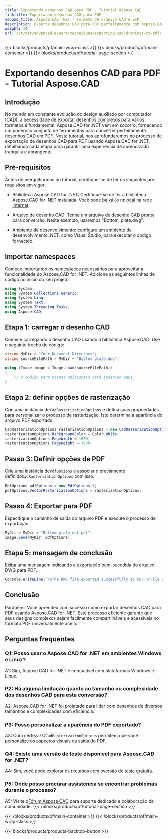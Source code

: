 ```yaml
---
title: Exportando desenhos CAD para PDF - Tutorial Aspose.CAD
linktitle: Exportando desenhos CAD para PDF
second_title: Aspose.CAD .NET - Formato de arquivo CAD e BIM
description: Exporte desenhos CAD para PDF perfeitamente com Aspose.CAD for .NET. Siga nosso guia passo a passo para uma conversão eficiente.
weight: 14
url: /pt/net/advanced-export-techniques/exporting-cad-drawings-to-pdf/
---
```


{{< blocks/products/pf/main-wrap-class >}}
{{< blocks/products/pf/main-container >}}
{{< blocks/products/pf/tutorial-page-section >}}

# Exportando desenhos CAD para PDF - Tutorial Aspose.CAD

## Introdução

No mundo em constante evolução do design auxiliado por computador (CAD), a necessidade de exportar desenhos complexos para vários formatos é fundamental. Aspose.CAD for .NET vem em socorro, fornecendo um poderoso conjunto de ferramentas para converter perfeitamente desenhos CAD em PDF. Neste tutorial, nos aprofundaremos no processo de exportação de desenhos CAD para PDF usando Aspose.CAD for .NET, detalhando cada etapa para garantir uma experiência de aprendizado tranquila e abrangente.

## Pré-requisitos

Antes de mergulharmos no tutorial, certifique-se de ter os seguintes pré-requisitos em vigor:

-  Biblioteca Aspose.CAD for .NET: Certifique-se de ter a biblioteca Aspose.CAD for .NET instalada. Você pode baixá-lo no[local na rede Internet](https://releases.aspose.com/cad/net/).

- Arquivo de desenho CAD: Tenha um arquivo de desenho CAD pronto para conversão. Neste exemplo, usaremos "Bottom_plate.dwg".

- Ambiente de desenvolvimento: configure um ambiente de desenvolvimento .NET, como Visual Studio, para executar o código fornecido.

## Importar namespaces

Comece importando os namespaces necessários para aproveitar a funcionalidade do Aspose.CAD for .NET. Adicione as seguintes linhas de código ao início do seu projeto:

```csharp
using System;
using System.Collections.Generic;
using System.Linq;
using System.Text;
using System.Threading.Tasks;
using Aspose.CAD;
```

## Etapa 1: carregar o desenho CAD

Comece carregando o desenho CAD usando a biblioteca Aspose.CAD. Use o seguinte trecho de código:

```csharp
string MyDir = "Your Document Directory";
string sourceFilePath = MyDir + "Bottom_plate.dwg";

using (Image image = Image.Load(sourceFilePath))
{
    // O código para etapas adicionais será inserido aqui.
}
```

## Etapa 2: definir opções de rasterização

 Crie uma instância de`CadRasterizationOptions` e defina suas propriedades para personalizar o processo de rasterização. Isto determina a aparência do arquivo PDF exportado.

```csharp
CadRasterizationOptions rasterizationOptions = new CadRasterizationOptions();
rasterizationOptions.BackgroundColor = Color.White;
rasterizationOptions.PageWidth = 1600;
rasterizationOptions.PageHeight = 1600;
```

## Passo 3: Definir opções de PDF

 Crie uma instância de`PdfOptions` e associar o previamente definido`CadRasterizationOptions` com isso.

```csharp
PdfOptions pdfOptions = new PdfOptions();
pdfOptions.VectorRasterizationOptions = rasterizationOptions;
```

## Passo 4: Exportar para PDF

Especifique o caminho de saída do arquivo PDF e execute o processo de exportação.

```csharp
MyDir = MyDir + "Bottom_plate_out.pdf";
image.Save(MyDir, pdfOptions);
```

## Etapa 5: mensagem de conclusão

Exiba uma mensagem indicando a exportação bem-sucedida do arquivo DWG para PDF.

```csharp
Console.WriteLine("\nThe DWG file exported successfully to PDF.\nFile saved at " + MyDir);
```

## Conclusão

Parabéns! Você aprendeu com sucesso como exportar desenhos CAD para PDF usando Aspose.CAD for .NET. Este processo eficiente garante que seus designs complexos sejam facilmente compartilháveis e acessíveis no formato PDF universalmente aceito.

## Perguntas frequentes

### Q1: Posso usar o Aspose.CAD for .NET em ambientes Windows e Linux?

A1: Sim, Aspose.CAD for .NET é compatível com plataformas Windows e Linux.

### P2: Há alguma limitação quanto ao tamanho ou complexidade dos desenhos CAD para esta conversão?

A2: Aspose.CAD for .NET foi projetado para lidar com desenhos de diversos tamanhos e complexidades com eficiência.

### P3: Posso personalizar a aparência do PDF exportado?

 A3: Com certeza! O`CadRasterizationOptions` permitem que você personalize os aspectos visuais da saída do PDF.

### Q4: Existe uma versão de teste disponível para Aspose.CAD for .NET?

 A4: Sim, você pode explorar os recursos com o[versão de teste gratuita](https://releases.aspose.com/).

### P5: Onde posso procurar assistência se encontrar problemas durante o processo?

A5: Visite o[Fórum Aspose.CAD](https://forum.aspose.com/c/cad/19) para suporte dedicado e colaboração da comunidade.
{{< /blocks/products/pf/tutorial-page-section >}}

{{< /blocks/products/pf/main-container >}}
{{< /blocks/products/pf/main-wrap-class >}}

{{< blocks/products/products-backtop-button >}}
